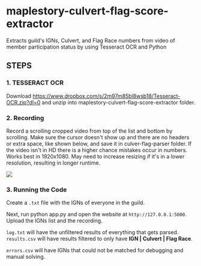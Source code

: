 # maplestory-culvert-flag-score-extractor
Extracts guild's IGNs, Culvert, and Flag Race numbers from video of member participation status by using Tesseract OCR and Python 

## STEPS
### 1. TESSERACT OCR
Download https://www.dropbox.com/s/2m97m85bl8wsb18/Tesseract-OCR.zip?dl=0 and unzip into maplestory-culvert-flag-score-extractor folder.

### 2. Recording
Record a scrolling cropped video from top of the list and bottom by scrolling. Make sure the cursor doesn't show up and there are no headers or extra space, like shown below, and save it in culver-flag-parser folder. If the video isn't in HD there is a higher chance mistakes occur in numbers. Works best in 1920x1080. May need to increase resizing if it's in a lower resolution, resulting in longer runtime.

![](https://github.com/j3li/maplestory-culvert-flag-parser/blob/main/recording%20example.gif)

### 3. Running the Code
Create a `.txt` file with the IGNs of everyone in the guild.

Next, run python app.py and open the website at `http://127.0.0.1:5000`. Upload the IGNs list and the recording.

`log.txt` will have the unfiltered results of everything that gets parsed. `results.csv` will have results filtered to only have **IGN | Culvert | Flag Race**.

`errors.csv` will have IGNs that could not be matched for debugging and manual solving.

